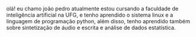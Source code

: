 olá! eu chamo joão pedro 
atualmente estou cursando a faculdade de inteligência artificial na UFG, e tenho aprendido o sistema linux e a linguagem de programação python,
  além disso, tenho aprendido também sobre sintetização de áudio e escrita e análise de dados estatística.   
